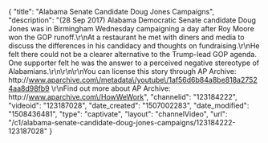 {
    "title": "Alabama Senate Candidate Doug Jones Campaigns",
    "description": "(28 Sep 2017) Alabama Democratic Senate candidate Doug Jones was in Birmingham Wednesday campaigning a day after Roy Moore won the GOP runoff.\r\nAt a restaurant he met with diners and media to discuss the differences in his candidacy and thoughts on fundraising.\r\nHe felt there could not be a clearer alternative to the Trump-lead GOP agenda. One supporter felt he was the answer to a perceived negative stereotype of Alabamians.\r\n\r\n\r\nYou can license this story through AP Archive: http:\/\/www.aparchive.com\/metadata\/youtube\/1af56d6b84a8be818a27524aa8d98fb9 \r\nFind out more about AP Archive: http:\/\/www.aparchive.com\/HowWeWork",
    "channelid": "123184222",
    "videoid": "123187028",
    "date_created": "1507002283",
    "date_modified": "1508436481",
    "type": "captivate",
    "layout": "channelVideo",
    "url": "\/c1\/alabama-senate-candidate-doug-jones-campaigns\/123184222-123187028"
}